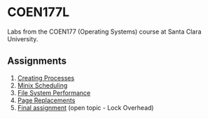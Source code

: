 # COEN177L

Labs from the COEN177 (Operating Systems) course at Santa Clara University.

## Assignments

1. [Creating Processes](lab1)
2. [Minix Scheduling](lab2)
3. [File System Performance](lab3)
4. [Page Replacements](lab4)
5. [Final assignment](lab5-final) (open topic - Lock Overhead)
